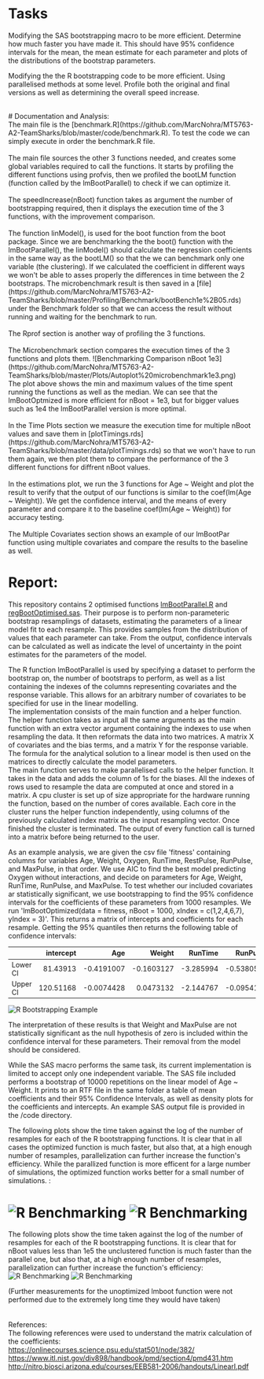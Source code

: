 
# Tasks
Modifying the SAS bootstrapping macro to be more efficient. Determine how much faster you have made it.
This should have 95% confidence intervals for the mean, the mean estimate for each parameter and plots of the distributions of the bootstrap parameters. 

Modifying the the R bootstrapping code to be more efficient. Using parallelised methods at some level. Profile both the original and final versions as well as determining the overall speed increase. 

<br>
# Documentation and Analysis:<br>
The main file is the [benchmark.R](https://github.com/MarcNohra/MT5763-A2-TeamSharks/blob/master/code/benchmark.R). To test the code we can simply execute in order the benchmark.R file.
<br>
<br>
The main file sources the other 3 functions needed, and creates some global variables required to call the functions. It starts by profiling the different functions using profvis, then we profiled the bootLM function (function called by the lmBootParallel) to check if we can optimize it.
<br>
<br>
 The speedIncrease(nBoot) function takes as argument the number of bootstrapping required, then it displays the execution time of the 3 functions, with the improvement comparison.
 <br>
<br>
The function linModel(), is used for the boot function from the boot package. Since we are benchmarking the the boot() function with the lmBootParallel(), the linModel() should calculate the regression coefficients in the same way as the bootLM() so that the we can benchmark only one variable (the clustering). If we calculated the coefficient in different ways we won't be able to asses properly the differences in time between the 2 bootstraps. The microbenchmark result is then saved in a [file](https://github.com/MarcNohra/MT5763-A2-TeamSharks/blob/master/Profiling/Benchmark/bootBench1e%2B05.rds) under the Benchmark folder so that we can access the result without running and waiting for the benchmark to run.
<br>
<br>
The Rprof section is another way of profiling the 3 functions.
<br>
<br>
The Microbenchmark section compares the execution times of the 3 functions and plots them.
![Benchmarking Comparison nBoot 1e3](https://github.com/MarcNohra/MT5763-A2-TeamSharks/blob/master/Plots/Autoplot%20microbenchmark1e3.png) <br>
The plot above shows the min and maximum values of the time spent running the functions as well as the median. We can see that the lmBootOptmized is more efficient for nBoot = 1e3, but for bigger values such as 1e4 the lmBootParallel version is more optimal.
<br>
<br>
In the Time Plots section we measure the execution time for multiple nBoot values and save them in [plotTimings.rds](https://github.com/MarcNohra/MT5763-A2-TeamSharks/blob/master/data/plotTimings.rds) so that we won't have to run them again, we then plot them to compare the performance of the 3 different functions for diffrent nBoot values.
<br>
<br>
In the estimations plot, we run the 3 functions for Age ~ Weight and plot the result to verify that the output of our functions is similar to the coef(lm(Age ~ Weight)). We get the confidence interval, and the means of every parameter and compare it to the baseline coef(lm(Age ~ Weight)) for accuracy testing.
<br>
<br>
The Multiple Covariates section shows an example of our lmBootPar function using multiple covariates and compare the results to the baseline as well.
<br>

# Report:<br>
This repository contains 2 optimised functions [lmBootParallel.R](https://github.com/MarcNohra/MT5763-A2-TeamSharks/blob/master/code/lmBootParallel.R "lmBootParallel") and [regBootOptimised.sas](https://github.com/MarcNohra/MT5763-A2-TeamSharks/blob/master/code/regBootOptimised.sas). Their purpose is to perform non-parameteric bootstrap resamplings of datasets, estimating the parameters of a linear model fit to each resample. This provides samples from the distribution of values that each parameter can take. From the output, confidence intervals can be calculated as well as indicate the level of uncertainty in the point estimates for the parameters of the model.

The R function lmBootParallel is used by specifying a dataset to perform the bootstrap on, the number of bootstraps to perform, as well as a list containing the indexes of the columns representing covariates and the response variable. This allows for an arbitrary number of covariates to be specified for use in the linear modelling. <br>
The implementation consists of the main function and a helper function. The helper function takes as input all the same arguments as the main function with an extra vector argument containing the indexes to use when resampling the data. It then reformats the data into two matrices. A matrix X of covariates and the bias terms, and a matrix Y for the response variable. The formula for the analytical solution to a linear model is then used on the matrices to directly calculate the model parameters.<br>
The main function serves to make parallelised calls to the helper function. It takes in the data and adds the column of 1s for the biases. All the indexes of rows used to resample the data are computed at once and stored in a matrix. A cpu cluster is set up of size appropriate for the hardware running the function, based on the number of cores available. Each core in the cluster runs the helper function independently, using columns of the previously calculated index matrix as the input resampling vector. Once finished the cluster is terminated. The output of every function call is turned into a matrix before being returned to the user.

As an example analysis, we are given the csv file 'fitness' containing columns for variables Age, Weight, Oxygen, RunTime, RestPulse, RunPulse, and MaxPulse, in that order. We use AIC to find the best model predicting Oxygen without interactions, and decide on parameters for Age, Weight, RunTime, RunPulse, and MaxPulse. To test whether our included covariates ar statistically significant, we use bootstrapping to find the 95% confidence intervals for the coefficients of these parameters from 1000 resamples. We run 'lmBootOptimized(data = fitness, nBoot = 1000, xIndex = c(1,2,4,6,7), yIndex = 3)'. This returns a matrix of intercepts and coefficients for each resample. Getting the 95% quantiles then returns the following table of confidence intervals:

|         | intercept|        Age|     Weight|   RunTime|   RunPulse|   MaxPulse|
|:--------|---------:|----------:|----------:|---------:|----------:|----------:|
|Lower CI |  81.43913| -0.4191007| -0.1603127| -3.285994| -0.5380501| -0.0324474|
|Upper CI | 120.51168| -0.0074428|  0.0473132| -2.144767| -0.0954170|  0.4945007|

![R Bootstrapping Example](/Plots/RBootEx.png)

The interpretation of these results is that Weight and MaxPulse are not statistically significant as the null hypothesis of zero is included within the confidence interval for these parameters. Their removal from the model should be considered.<br> 

While the SAS macro performs the same task, its current implementation is limited to accept only one independent variable. The SAS file included performs a bootstrap of 10000 repetitions on the linear model of Age ~ Weight. It prints to an RTF file in the same folder a table of mean coefficients and their 95% Confidence Intervals, as well as density plots for the coefficients and intercepts. An example SAS output file is provided in the /code directory.


The following plots show the time taken against the log of the number of resamples for each of the R bootstrapping functions. It is clear that in all cases the optimized function is much faster, but also that, at a high enough number of resamples, parallelization can further increase the function's efficiency. While the parallized function is more efficent for a large number of simulations, the optimized function works better for a small number of simulations. :

![R Benchmarking](/Plots/Plot2.png)
![R Benchmarking](/Plots/Plot3.png)
=======
The following plots show the time taken against the log of the number of resamples for each of the R bootstrapping functions. It is clear that for nBoot values less than 1e5 the unclustered function is much faster than the parallel one, but also that, at a high enough number of resamples, parallelization can further increase the function's efficiency:
![R Benchmarking](/Plots/Plot1A.png)
![R Benchmarking](/Plots/Plot2A.png)

  (Further measurements for the unoptimized lmboot function were not performed due to the extremely long time they would have taken)
<br> <br> <br>
References:<br>
The following references were used to understand the matrix calculation of the coefficients: <br>
https://onlinecourses.science.psu.edu/stat501/node/382/ <br>
https://www.itl.nist.gov/div898/handbook/pmd/section4/pmd431.htm <br>
http://nitro.biosci.arizona.edu/courses/EEB581-2006/handouts/LinearI.pdf <br>
